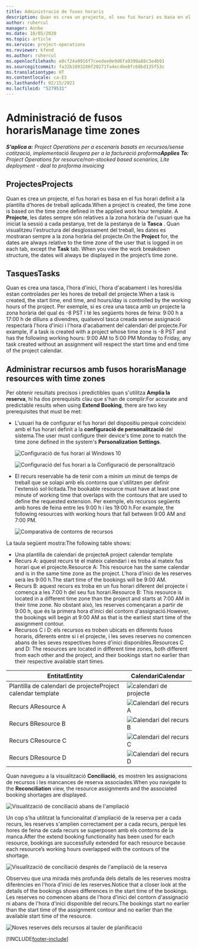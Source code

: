 ```yaml
---
title: Administració de fusos horaris
description: Quan es crea un projecte, el seu fus horari es basa en el fus horari definit a la plantilla d'hores de treball aplicada.
author: ruhercul
manager: Annbe
ms.date: 10/05/2020
ms.topic: article
ms.service: project-operations
ms.reviewer: kfend
ms.author: ruhercul
ms.openlocfilehash: e0cf24a9916f7ceedee0e9d6fa9399a88c3e4b91
ms.sourcegitcommit: fa32b1893286f20271fa4ec4be8fc68bd135f53c
ms.translationtype: HT
ms.contentlocale: ca-ES
ms.lasthandoff: 02/15/2021
ms.locfileid: "5279531"
---
```

# <a name="manage-time-zones"></a><span data-ttu-id="7b785-103">Administració de fusos horaris</span><span class="sxs-lookup"><span data-stu-id="7b785-103">Manage time zones</span></span>

<span data-ttu-id="7b785-104">_**S'aplica a:** Project Operations per a escenaris basats en recursos/sense cotització, implementació lleugera per a la facturació proforma_</span><span class="sxs-lookup"><span data-stu-id="7b785-104">_**Applies To:** Project Operations for resource/non-stocked based scenarios, Lite deployment - deal to proforma invoicing_</span></span>


## <a name="projects"></a><span data-ttu-id="7b785-105">Projectes</span><span class="sxs-lookup"><span data-stu-id="7b785-105">Projects</span></span>

<span data-ttu-id="7b785-106">Quan es crea un projecte, el fus horari es basa en el fus horari definit a la plantilla d'hores de treball aplicada.</span><span class="sxs-lookup"><span data-stu-id="7b785-106">When a project is created, the time zone is based on the time zone defined in the applied work hour template.</span></span> <span data-ttu-id="7b785-107">A **Projecte**, les dates sempre són relatives a la zona horària de l'usuari que ha iniciat la sessió a cada pestanya, tret de la pestanya de la **Tasca** . Quan visualitzeu l'estructura del desglossament del treball, les dates es mostraran sempre a la zona horària del projecte.</span><span class="sxs-lookup"><span data-stu-id="7b785-107">On the **Project** for, the dates are always relative to the time zone of the user that is logged in on each tab, except the **Task** tab. When you view the work breakdown structure, the dates will always be displayed in the project’s time zone.</span></span>

## <a name="tasks"></a><span data-ttu-id="7b785-108">Tasques</span><span class="sxs-lookup"><span data-stu-id="7b785-108">Tasks</span></span>

<span data-ttu-id="7b785-109">Quan es crea una tasca, l'hora d'inici, l'hora d'acabament i les hores/dia estan controlades per les hores de treball del projecte.</span><span class="sxs-lookup"><span data-stu-id="7b785-109">When a task is created, the start time, end time, and hours/day is controlled by the working hours of the project.</span></span> <span data-ttu-id="7b785-110">Per exemple, si es crea una tasca amb un projecte la zona horària del qual és -8 PST i té les següents hores de feina: 9:00 h a 17:00 h de dilluns a divendres, qualsevol tasca creada sense assignació respectarà l'hora d'inici i l'hora d'acabament del calendari del projecte.</span><span class="sxs-lookup"><span data-stu-id="7b785-110">For example, if a task is created with a project whose time zone is -8 PST and has the following working hours: 9:00 AM to 5:00 PM Monday to Friday, any task created without an assignment will respect the start time and end time of the project calendar.</span></span>

## <a name="manage-resources-with-time-zones"></a><span data-ttu-id="7b785-111">Administrar recursos amb fusos horaris</span><span class="sxs-lookup"><span data-stu-id="7b785-111">Manage resources with time zones</span></span>

<span data-ttu-id="7b785-112">Per obtenir resultats precisos i predictibles quan s'utilitza **Amplia la reserva**, hi ha dos prerequisits clau que s'han de complir:</span><span class="sxs-lookup"><span data-stu-id="7b785-112">For accurate and predictable results when using **Extend Booking**, there are two key prerequisites that must be met:</span></span>  

- <span data-ttu-id="7b785-113">L'usuari ha de configurar el fus horari del dispositiu perquè coincideixi amb el fus horari definit a la **configuració de personalització** del sistema.</span><span class="sxs-lookup"><span data-stu-id="7b785-113">The user must configure their device's time zone to match the time zone defined in the system's **Personalization Settings**.</span></span>
 
  ![Configuració de fus horari al Windows 10](media/reconcile-assignments-03.png)

  ![Configuració del fus horari a la Configuració de personalització](media/reconcile-assignments-04.png)
 
- <span data-ttu-id="7b785-116">El recurs reservable ha de tenir com a mínim un minut de temps de treball que se solapi amb els contorns que s'utilitzen per definir l'extensió sol·licitada.</span><span class="sxs-lookup"><span data-stu-id="7b785-116">The bookable resource must have at least one minute of working time that overlaps with the contours that are used to define the requested extension.</span></span> <span data-ttu-id="7b785-117">Per exemple, els recursos següents amb hores de feina entre les 9:00 h i les 19:00 h.</span><span class="sxs-lookup"><span data-stu-id="7b785-117">For example, the following resources with working hours that fall between 9:00 AM and 7:00 PM.</span></span> 

  ![Comparativa de contorns de recursos](media/reconcile-assignments-05.png)

<span data-ttu-id="7b785-119">La taula següent mostra:</span><span class="sxs-lookup"><span data-stu-id="7b785-119">The following table shows:</span></span>

- <span data-ttu-id="7b785-120">Una plantilla de calendari de projecte</span><span class="sxs-lookup"><span data-stu-id="7b785-120">A project calendar template</span></span>
- <span data-ttu-id="7b785-121">Recurs A: aquest recurs té el mateix calendari i es troba al mateix fus horari que el projecte.</span><span class="sxs-lookup"><span data-stu-id="7b785-121">Resource A: This resource has the same calendar and is in the same time zone as the project.</span></span> <span data-ttu-id="7b785-122">L'hora d'inici de les reserves serà les 9:00 h.</span><span class="sxs-lookup"><span data-stu-id="7b785-122">The start time of the bookings will be 9:00 AM.</span></span>
- <span data-ttu-id="7b785-123">Recurs B: aquest recurs es troba en un fus horari diferent del projecte i comença a les 7:00 h del seu fus horari.</span><span class="sxs-lookup"><span data-stu-id="7b785-123">Resource B: This resource is located in a different time zone than the project and starts at 7:00 AM in their time zone.</span></span> <span data-ttu-id="7b785-124">No obstant això, les reserves començaran a partir de 9:00 h, que és la primera hora d'inici del contorn d'assignació.</span><span class="sxs-lookup"><span data-stu-id="7b785-124">However, the bookings will begin at 9:00 AM as that is the earliest start time of the assignment contour.</span></span>
- <span data-ttu-id="7b785-125">Recursos C i D: els recursos es troben ubicats en diferents fusos horaris, diferents entre si i el projecte, i les seves reserves no comencen abans de les seves respectives hores d'inici disponibles.</span><span class="sxs-lookup"><span data-stu-id="7b785-125">Resources C and D: The resources are located in different time zones, both different from each other and the project, and their bookings start no earlier than their respective available start times.</span></span>

|<span data-ttu-id="7b785-126">Entitat</span><span class="sxs-lookup"><span data-stu-id="7b785-126">Entity</span></span>  |<span data-ttu-id="7b785-127">Calendari</span><span class="sxs-lookup"><span data-stu-id="7b785-127">Calendar</span></span>  |
|-|-|
|<span data-ttu-id="7b785-128">Plantilla de calendari de projecte</span><span class="sxs-lookup"><span data-stu-id="7b785-128">Project calendar template</span></span>   | ![calendari de projecte](media/reconcile-assignments-06.png) |
|<span data-ttu-id="7b785-130">Recurs A</span><span class="sxs-lookup"><span data-stu-id="7b785-130">Resource A</span></span>  | ![Calendari del recurs A](media/reconcile-assignments-06.png) |
|<span data-ttu-id="7b785-132">Recurs B</span><span class="sxs-lookup"><span data-stu-id="7b785-132">Resource B</span></span>  |  ![Calendari del recurs B](media/reconcile-assignments-07.png) |
|<span data-ttu-id="7b785-134">Recurs C</span><span class="sxs-lookup"><span data-stu-id="7b785-134">Resource C</span></span>  |  ![Calendari del recurs C](media/reconcile-assignments-08.png) |
|<span data-ttu-id="7b785-136">Recurs D</span><span class="sxs-lookup"><span data-stu-id="7b785-136">Resource D</span></span>  | ![Calendari del recurs D](media/reconcile-assignments-09.png)  |
 
<span data-ttu-id="7b785-138">Quan navegueu a la visualització **Conciliació**, es mostren les assignacions de recursos i les mancances de reserva associades.</span><span class="sxs-lookup"><span data-stu-id="7b785-138">When you navigate to the **Reconciliation** view, the resource assignments and the associated booking shortages are displayed.</span></span>

![Visualització de conciliació abans de l'ampliació](media/reconcile-assignments-10.png)

<span data-ttu-id="7b785-140">Un cop s'ha utilitzat la funcionalitat d'ampliació de la reserva per a cada recurs, les reserves s'amplien correctament per a cada recurs, perquè les hores de feina de cada recurs se superposen amb els contorns de la manca.</span><span class="sxs-lookup"><span data-stu-id="7b785-140">After the extend booking functionality has been used for each resource, bookings are successfully extended for each resource because each resource’s working hours overlapped with the contours of the shortage.</span></span>

![Visualització de conciliació després de l'ampliació de la reserva](media/reconcile-assignments-11.png) 

<span data-ttu-id="7b785-142">Observeu que una mirada més profunda dels detalls de les reserves mostra diferències en l'hora d'inici de les reserves.</span><span class="sxs-lookup"><span data-stu-id="7b785-142">Notice that a closer look at the details of the bookings shows differences in the start time of the bookings.</span></span> <span data-ttu-id="7b785-143">Les reserves no comencen abans de l'hora d'inici del contorn d'assignació ni abans de l'hora d'inici disponible del recurs.</span><span class="sxs-lookup"><span data-stu-id="7b785-143">The bookings start no earlier than the start time of the assignment contour and no earlier than the available start time of the resource.</span></span>

![Noves reserves dels recursos al tauler de planificació](media/reconcile-assignments-12.png)


[!INCLUDE[footer-include](../includes/footer-banner.md)]